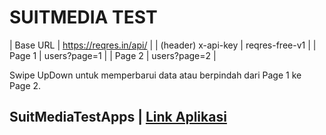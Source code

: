 <h1>
  SUITMEDIA TEST
</h1>

| Base URL           | https://reqres.in/api/    |
| (header) x-api-key | reqres-free-v1            |
| Page 1             | users?page=1              |
| Page 2             | users?page=2              |
<p>
Swipe UpDown untuk memperbarui data atau berpindah dari Page 1 ke Page 2.
</p>

## SuitMediaTestApps   | [Link Aplikasi]( https://drive.google.com/file/d/1VFTh8xPOnhtpISGfUAdKSGkO9VpHBbLL/view?usp=sharing )

